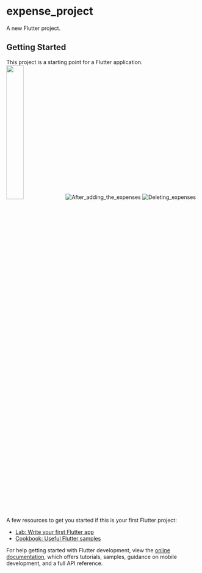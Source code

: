 # expense_project

A new Flutter project.

## Getting Started

This project is a starting point for a Flutter application.
<img src="https://github.com/adityasrivastava30/Expense_List/assets/88306932/296d709a-1955-4e93-a82e-9d495e1fb401" width="30%" height="30%">
![After_adding_the_expenses](https://github.com/adityasrivastava30/Expense_List/assets/88306932/f6b0978b-6d7e-4f07-9d1d-d4463a527a29)
![Deleting_expenses](https://github.com/adityasrivastava30/Expense_List/assets/88306932/2bfd5a6a-5ac8-4b13-8048-39b51cf9e9f8)


A few resources to get you started if this is your first Flutter project:

- [Lab: Write your first Flutter app](https://docs.flutter.dev/get-started/codelab)
- [Cookbook: Useful Flutter samples](https://docs.flutter.dev/cookbook)

For help getting started with Flutter development, view the
[online documentation](https://docs.flutter.dev/), which offers tutorials,
samples, guidance on mobile development, and a full API reference.

